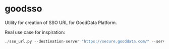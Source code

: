 goodsso
=======
Utility for creation of SSO URL for GoodData Platform.

Real use case for inspiration:
```python
./sso_url.py --destination-server "https://secure.gooddata.com/" --server-url "user.gooddata.com" --customer-user "user@gooddata.com" --login "user@gooddata.com" --gooddata-user security@gooddata.com --target-url "/dashboard.html#project=/gdc/projects/sm1s1j0n391bv818yxysw7bg3gee1tuy&dashboard=/gdc/md/sm1s1j0n391bv818yxysw7bg3gee1tuy/obj/402"
```
